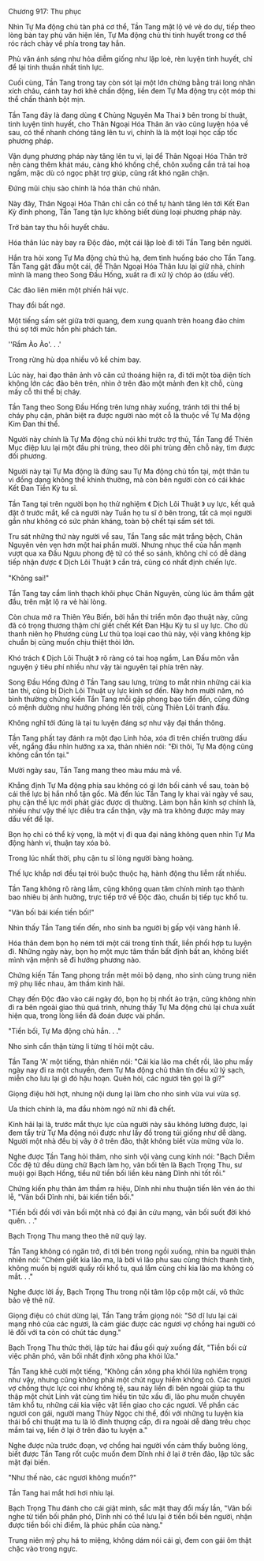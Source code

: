 




Chương 917: Thu phục


Nhìn Tự Ma động chủ tàn phá cơ thể, Tần Tang mặt lộ vẻ vẻ do dự, tiếp theo lòng bàn tay phù văn hiện lên, Tự Ma động chủ thi tinh huyết trong cơ thể róc rách chảy về phía trong tay hắn.

Phù văn ánh sáng như hỏa diễm giống như lập loè, rèn luyện tinh huyết, chỉ để lại tinh thuần nhất tinh lực.

Cuối cùng, Tần Tang trong tay còn sót lại một lớn chừng bằng trái long nhãn xích châu, cánh tay hơi khẽ chấn động, liền đem Tự Ma động trụ cột móp thi thể chấn thành bột mịn.

Tần Tang đây là đang dùng 《 Chủng Nguyên Ma Thai 》 bên trong bí thuật, tinh luyện tinh huyết, cho Thân Ngoại Hóa Thân ăn vào cũng luyện hóa về sau, có thể nhanh chóng tăng lên tu vi, chính là là một loại học cấp tốc phương pháp.

Vận dụng phương pháp này tăng lên tu vi, lại để Thân Ngoại Hóa Thân trở nên càng thêm khát máu, càng khó khống chế, chôn xuống cắn trả tai hoạ ngầm, mặc dù có ngọc phật trợ giúp, cũng rất khó ngăn chặn.

Đứng mũi chịu sào chính là hóa thân chủ nhân.

Này đây, Thân Ngoại Hóa Thân chỉ cần có thể tự hành tăng lên tới Kết Đan Kỳ đỉnh phong, Tần Tang tận lực không biết dùng loại phương pháp này.

Trở bàn tay thu hồi huyết châu.

Hóa thân lúc này bay ra Độc đảo, một cái lập loè đi tới Tần Tang bên người.

Hắn tra hỏi xong Tự Ma động chủ thủ hạ, đem tình huống báo cho Tần Tang. Tần Tang gật đầu một cái, để Thân Ngoại Hóa Thân lưu lại giữ nhà, chính mình là mang theo Song Đầu Hống, xuất ra đi xử lý chóp áo (dấu vết).

Các đảo liên miên một phiến hải vực.

Thay đổi bất ngờ.

Một tiếng sấm sét giữa trời quang, đem xung quanh trên hoang đảo chim thú sợ tới mức hồn phi phách tán.

''Rầm Ào Ào'. . .'

Trong rừng hù dọa nhiều vô kể chim bay.

Lúc này, hai đạo thân ảnh vô căn cứ thoáng hiện ra, đi tới một tòa diện tích không lớn các đảo bên trên, nhìn ở trên đảo một mảnh đen kịt chỗ, cùng mấy cỗ thi thể bị cháy.

Tần Tang theo Song Đầu Hống trên lưng nhảy xuống, tránh tới thi thể bị cháy phụ cận, phân biệt ra được người nào một cỗ là thuộc về Tự Ma động Kim Đan thi thể.

Người này chính là Tự Ma động chủ nói khi trước trợ thủ, Tần Tang để Thiên Mục điệp lưu lại một đầu phi trùng, theo dõi phi trùng đến chỗ này, tìm được đối phương.

Người này tại Tự Ma động là đứng sau Tự Ma động chủ tồn tại, một thân tu vi đồng dạng không thể khinh thường, mà còn bên người còn có cái khác Kết Đan Tiền Kỳ tu sĩ.

Tần Tang tại trên người bọn họ thử nghiệm 《 Dịch Lôi Thuật 》 uy lực, kết quả đặt ở trước mắt, kể cả người này Tuần họ tu sĩ ở bên trong, tất cả mọi người gần như không có sức phản kháng, toàn bộ chết tại sấm sét tới.

Tru sát những thứ này người về sau, Tần Tang sắc mặt trắng bệch, Chân Nguyên vẻn vẹn hơn một hai phần mười. Nhưng nhục thể của hắn mạnh vượt qua xa Đấu Ngưu phong đệ tử có thể so sánh, không chỉ có dễ dàng tiếp nhận được 《 Dịch Lôi Thuật 》 cắn trả, cũng có nhất định chiến lực.

"Không sai!"

Tần Tang tay cầm linh thạch khôi phục Chân Nguyên, cùng lúc âm thầm gật đầu, trên mặt lộ ra vẻ hài lòng.

Còn chưa mở ra Thiên Yêu Biến, bởi hắn thi triển môn đạo thuật này, cũng đã có trọng thương thậm chí giết chết Kết Đan Hậu Kỳ tu sĩ uy lực. Cho dù thanh niên họ Phương cùng Lư thủ tọa loại cao thủ này, vội vàng không kịp chuẩn bị cũng muốn chịu thiệt thòi lớn.

Khó trách 《 Dịch Lôi Thuật 》 rõ ràng có tai hoạ ngầm, Lan Đấu môn vẫn nguyện ý tiêu phí nhiều như vậy tài nguyên tại phía trên này.

Song Đầu Hống đứng ở Tần Tang sau lưng, trừng to mắt nhìn những cái kia tàn thi, cũng bị Dịch Lôi Thuật uy lực kinh sợ đến. Này hơn mười năm, nó bình thường chứng kiến Tần Tang mỗi gặp phong bạo tiến đến, cũng đừng có mệnh dường như hướng phóng lên trời, cùng Thiên Lôi tranh đấu.

Không nghĩ tới đúng là tại tu luyện đáng sợ như vậy đại thần thông.

Tần Tang phất tay đánh ra một đạo Linh hỏa, xóa đi trên chiến trường dấu vết, ngẩng đầu nhìn hướng xa xa, thản nhiên nói: "Đi thôi, Tự Ma động cũng không cần tồn tại."

Mười ngày sau, Tần Tang mang theo màu máu mà về.

Khẳng định Tự Ma động phía sau không có gì lớn bối cảnh về sau, toàn bộ cái thế lực bị hắn nhổ tận gốc. Mà đến lúc Tần Tang ly khai vài ngày về sau, phụ cận thế lực mới phát giác được dị thường. Làm bọn hắn kinh sợ chính là, nhiều như vậy thế lực điều tra cẩn thận, vậy mà tra không được mảy may dấu vết để lại.

Bọn họ chỉ có thể kỳ vọng, là một vị đi qua đại năng không quen nhìn Tự Ma động hành vi, thuận tay xóa bỏ.

Trong lúc nhất thời, phụ cận tu sĩ lòng người bàng hoàng.

Thế lực khắp nơi đều tại trói buộc thuộc hạ, hành động thu liễm rất nhiều.

Tần Tang không rõ ràng lắm, cũng không quan tâm chính mình tạo thành bao nhiêu bị ảnh hưởng, trực tiếp trở về Độc đảo, chuẩn bị tiếp tục khổ tu.

"Vãn bối bái kiến tiền bối!"

Nhìn thấy Tần Tang tiến đến, nho sinh ba người bị gấp vội vàng hành lễ.

Hóa thân đem bọn họ ném tới một cái trong tĩnh thất, liền phối hợp tu luyện đi. Những ngày này, bọn họ một mực tâm thần bất định bất an, không biết mình vận mệnh sẽ đi hướng phương nào.

Chứng kiến Tần Tang phong trần mệt mỏi bộ dạng, nho sinh cùng trung niên mỹ phụ liếc nhau, âm thầm kinh hãi.

Chạy đến Độc đảo vào cái ngày đó, bọn họ bị nhốt ảo trận, cũng không nhìn đi ra bên ngoài giao thủ quá trình, nhưng thấy Tự Ma động chủ lại chưa xuất hiện qua, trong lòng liền đã đoán được vài phần.

"Tiền bối, Tự Ma động chủ hắn. . ."

Nho sinh cẩn thận từng li từng tí hỏi một câu.

Tần Tang 'A' một tiếng, thản nhiên nói: "Cái kia lão ma chết rồi, lão phu mấy ngày nay đi ra một chuyến, đem Tự Ma động chủ thân tín đều xử lý sạch, miễn cho lưu lại gì đó hậu hoạn. Quên hỏi, các ngươi tên gọi là gì?"

Giọng điệu hời hợt, nhưng nội dung lại làm cho nho sinh vừa vui vừa sợ.

Ưa thích chính là, ma đầu nhòm ngó nữ nhi đã chết.

Kinh hãi lại là, trước mắt thực lực của người này sâu không lường được, lại đem tẩy trừ Tự Ma động nói được như lấy đồ trong túi giống như dễ dàng. Người một nhà đều bị vây ở ở trên đảo, thật không biết vừa mừng vừa lo.

Nghe được Tần Tang hỏi thăm, nho sinh vội vàng cung kính nói: "Bạch Diễm Cốc đệ tử đều dùng chữ Bạch làm họ, vãn bối tên là Bạch Trọng Thu, sư muội gọi Bạch Hồng, tiểu nữ tiền bối liền kêu nàng Dĩnh nhi tốt rồi."

Chứng kiến phụ thân âm thầm ra hiệu, Dĩnh nhi nhu thuận tiến lên vén áo thi lễ, "Vãn bối Dĩnh nhi, bái kiến tiền bối."

"Tiền bối đối với vãn bối một nhà có đại ân cứu mạng, vãn bối suốt đời khó quên. . ."

Bạch Trọng Thu mang theo thê nữ quỳ lạy.

Tần Tang không có ngăn trở, đi tới bên trong ngồi xuống, nhìn ba người thản nhiên nói: "Chém giết kia lão ma, là bởi vì lão phu sau cùng thích thanh tĩnh, không muốn bị người quấy rối khổ tu, quá lắm cũng chỉ kia lão ma không có mắt. . ."

Nghe được lời ấy, Bạch Trọng Thu trong nội tâm lộp cộp một cái, vô thức bảo vệ thê nữ.

Giọng điệu có chút dừng lại, Tần Tang trầm giọng nói: "Sở dĩ lưu lại cái mạng nhỏ của các ngươi, là cảm giác được các ngươi vợ chồng hai người có lẽ đối với ta còn có chút tác dụng."

Bạch Trọng Thu thức thời, lập tức hai đầu gối quỳ xuống đất, "Tiền bối cứ việc phân phó, vãn bối nhất định xông pha khói lửa."

Tần Tang khẽ cười một tiếng, "Không cần xông pha khói lửa nghiêm trọng như vậy, nhưng cũng không phải một chút nguy hiểm không có. Các ngươi vợ chồng thực lực coi như không tệ, sau này liền đi bên ngoài giúp ta thu thập một chút Linh vật cùng tìm hiểu tin tức xấu đi, lão phu muốn chuyên tâm khổ tu, những cái kia việc vặt liền giao cho các ngươi. Về phần các ngươi con gái, người mang Thủy Ngọc chi thể, đối với những tu luyện kia thái bổ chi thuật ma tu là lô đỉnh thượng cấp, đi ra ngoài dễ dàng trêu chọc mầm tai vạ, liền ở lại ở trên đảo tu luyện a."

Nghe được nửa trước đoạn, vợ chồng hai người vốn cảm thấy buông lỏng, biết được Tần Tang rốt cuộc muốn đem Dĩnh nhi ở lại ở trên đảo, lập tức sắc mặt đại biến.

"Như thế nào, các ngươi không muốn?"

Tần Tang hai mắt hơi hơi nhíu lại.

Bạch Trọng Thu đánh cho cái giật mình, sắc mặt thay đổi mấy lần, "Vãn bối nghe từ tiền bối phân phó, Dĩnh nhi có thể lưu lại ở tiền bối bên người, nhận được tiền bối chỉ điểm, là phúc phần của nàng."

Trung niên mỹ phụ há to miệng, không dám nói cái gì, đem con gái ôm thật chặc vào trong ngực.




